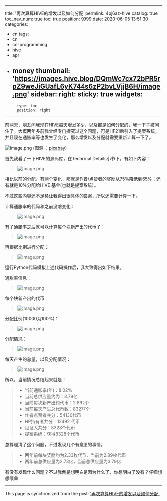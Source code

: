 
---
title: '再次算算HIVE的增发以及如何分配'
permlink: 4pj6az-hive
catalog: true
toc_nav_num: true
toc: true
position: 9999
date: 2020-06-05 13:51:30
categories:
- cn
tags:
- cn
- cn-programming
- hive
- apr
- money
thumbnail: 'https://images.hive.blog/DQmWc7cx72bPR5rpZ9weJiGUafL6yK744s6zP2bvLVjjB6H/image.png'
sidebar:
    right:
        sticky: true
widgets:
    -
        type: toc
        position: right
---


前两天，朋友问我现在HIVE每天增发多少，以及都是如何分配的，我一下子被问住了。大概两年多前我曾经专门探究过这个问题，可是HF21后引入了提案系统，并且现在通胀率等也发生了变化，那么增发以及分配就需要重新计算一下了。


![image.png](https://images.hive.blog/DQmWc7cx72bPR5rpZ9weJiGUafL6yK744s6zP2bvLVjjB6H/image.png)
(图源 ：[pixabay](https://pixabay.com/))

首先我看了一下HIVE的源码库，在Technical Details小节下，有如下内容：
>![image.png](https://images.hive.blog/DQmXiK4kxBk4v2gVizdFSbc6n5zeADE75ttmPeRqiR8DnML/image.png)

相比以前的分配，有两个变化，那就是作者/点赞者的奖励从75%降低到65%；还有就是10%分配给HIVE 基金(也就是提案系统）。

不过这些内容还不足矣让我得出很具体的答案，所以还需要计算一下。

计算通胀率的代码和之前没啥变化：
>![image.png](https://images.hive.blog/DQmfQNGNzoe55bxxBjLTUaqNjoq5Qqvu8XB5A9ifjadHzq8/image.png)

有了通胀率之后就可以计算每个块新产出的代币了：
>![image.png](https://images.hive.blog/DQmbuXBSrszcdzfKeqNou5LJ2oFZkSLRRAAD59xcK3f6Kzx/image.png)

再根据比例进行分配：
>![image.png](https://images.hive.blog/DQmdeHe5KzyHFMm6MUf46gcUgWNznG4svvRDcqp79VhbzQH/image.png)

运行Python代码模拟上述代码操作后，我大致得出如下结果。

通胀率信息：
>![image.png](https://images.hive.blog/DQmQGo9UKd58ShJTH2XKAAKjjJaQvSNNn5Y4qopP61VvyyR/image.png)

每个块新产出的代币
>![image.png](https://images.hive.blog/DQma8EEbYmBU2uQnJBHifG2WiP4hK2jaXd476HphKd1uEsk/image.png)

分配比例(10000为100%)：
>![image.png](https://images.hive.blog/DQmPAnfGV7qTZzeSJAzPpZC5SQoM33KVd1geiEMXe38LkiY/image.png)

分配情况：
>![image.png](https://images.hive.blog/DQmPTorjA1b7wpC4xuSdrkPDENDTcFVfDjDYQETcVhGfbsv/image.png)

每天产生的总量，以及分配情况：
>![image.png](https://images.hive.blog/DQmZZgVMnKk7KAkjz56A3ibXFA46u4EATkg1MAg5Pij5jdv/image.png)

所以，当前情况总结起来就是：
>* 当前通胀率(年)：8.02%
>* 当前总供应量约为：3.79亿
>* 当前每块新产出约代币：2.892个
>* 当前每天产生总代币数：83277个
>* 作者点赞者共分：54130代币
>* HP持有者共分：12492 代币
>* 见证人共分：8328个代币
>* 提案系统：获得8328个代币

总算理清了这个问题，不过发现几个有意思的事情。
>* 两年前每块奖励约为2.33枚代币，当前为2.89枚代币
>* 两年前总供应量为2.73亿，当前总供应量为3.79亿

有没有发现什么问题？不过我倒是想明白是因为什么了，你想明白了没有？仔细想想哦😀

- - -

This page is synchronized from the post: ['再次算算HIVE的增发以及如何分配'](https://steemit.com/@oflyhigh/4pj6az-hive)

